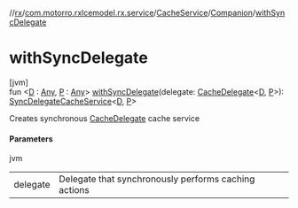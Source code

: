 //[rx](../../../../index.md)/[com.motorro.rxlcemodel.rx.service](../../index.md)/[CacheService](../index.md)/[Companion](index.md)/[withSyncDelegate](with-sync-delegate.md)

# withSyncDelegate

[jvm]\
fun &lt;[D](with-sync-delegate.md) : [Any](https://kotlinlang.org/api/latest/jvm/stdlib/kotlin/-any/index.html), [P](with-sync-delegate.md) : [Any](https://kotlinlang.org/api/latest/jvm/stdlib/kotlin/-any/index.html)&gt; [withSyncDelegate](with-sync-delegate.md)(delegate: [CacheDelegate](../../../../../cache/cache/com.motorro.rxlcemodel.cache/-cache-delegate/index.md)&lt;[D](with-sync-delegate.md), [P](with-sync-delegate.md)&gt;): [SyncDelegateCacheService](../../-sync-delegate-cache-service/index.md)&lt;[D](with-sync-delegate.md), [P](with-sync-delegate.md)&gt;

Creates synchronous [CacheDelegate](../../../../../cache/cache/com.motorro.rxlcemodel.cache/-cache-delegate/index.md) cache service

#### Parameters

jvm

| | |
|---|---|
| delegate | Delegate that synchronously performs caching actions |
